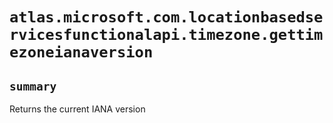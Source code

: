 # `atlas.microsoft.com.locationbasedservicesfunctionalapi.timezone.gettimezoneianaversion`

## `summary`
Returns the current IANA version


